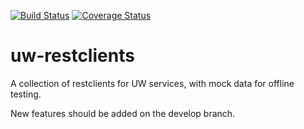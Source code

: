 [![Build Status](https://api.travis-ci.org/UWIT-IAM/uw-restclients.svg?branch=master)](https://travis-ci.org/uw-it-aca/uw-restclients)
[![Coverage Status](https://coveralls.io/repos/UWIT-IAM/uw-restclients/badge.svg)](https://coveralls.io/r/UWIT-IAM/uw-restclients)

uw-restclients
==============

A collection of restclients for UW services, with mock data for offline testing.

New features should be added on the develop branch.
